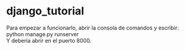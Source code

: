 # django_tutorial
Para empezar a funcionarlo, abrir la consola de comandos y escribir: <br>
python manage.py runserver <br>
Y debería abrir en el puerto 8000.
